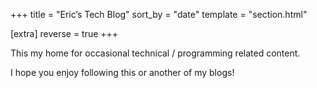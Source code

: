 +++
title = "Eric’s Tech Blog"
sort_by = "date"
template = "section.html"

[extra]
reverse = true
+++

This my home for occasional technical / programming related content.

I hope you enjoy following this or another of my blogs!
